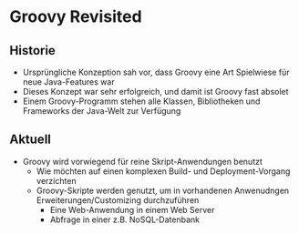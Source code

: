 # Groovy Revisited

## Historie

* Ursprüngliche Konzeption sah vor, dass Groovy eine Art Spielwiese für neue Java-Features war
* Dieses Konzept war sehr erfolgreich, und damit ist Groovy fast absolet
* Einem Groovy-Programm stehen alle Klassen, Bibliotheken und Frameworks der Java-Welt zur Verfügung

## Aktuell

* Groovy wird vorwiegend für reine Skript-Anwendungen benutzt
  * Wie möchten auf einen komplexen Build- und Deployment-Vorgang verzichten
  * Groovy-Skripte werden genutzt, um in vorhandenen Anwenudngen Erweiterungen/Customizing durchzuführen
    * Eine Web-Anwendung in einem Web Server
    * Abfrage in einer z.B. NoSQL-Datenbank
